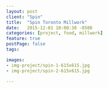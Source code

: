 ```yaml
---
layout: post
client: "Spin"
title:  "Spin Toronto Millwork"
date:   2015-12-01 10:00:30 -0500
categories: [project, food, millwork]
feature: true
postPage: false
tags:

images: 
- img-project/spin-1-615x615.jpg
- img-project/spin-2-615x615.jpg

---
```

